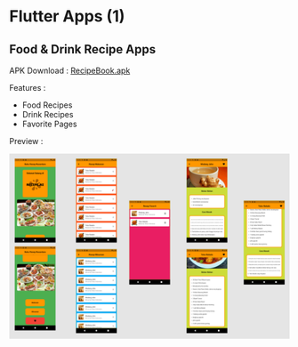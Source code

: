 # Flutter Apps (1)
## Food & Drink Recipe Apps

APK Download : [RecipeBook.apk](https://drive.google.com/u/0/uc?id=1Sh_UfFTu9DN6bnQW9fpndirQ0zoP53jW&export=download)

Features :
- Food Recipes
- Drink Recipes
- Favorite Pages

Preview :

![Image](img/project.png)